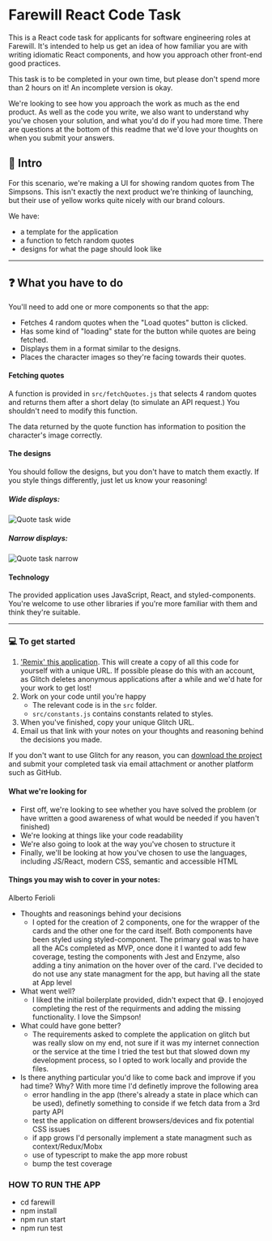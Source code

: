 # Farewill React Code Task

This is a React code task for applicants for software engineering roles at Farewill. It's intended to help us get an idea of how familiar you are with writing idiomatic React components, and how you approach other front-end good practices.

This task is to be completed in your own time, but please don't spend more than 2 hours on it! An incomplete version is okay.

We're looking to see how you approach the work as much as the end product. As well as the code you write, we also want to understand why you've chosen your solution, and what you'd do if you had more time. There are questions at the bottom of this readme that we'd love your thoughts on when you submit your answers.

## 👋 Intro

For this scenario, we're making a UI for showing random quotes from The Simpsons. This isn't exactly the next product we're thinking of launching, but their use of yellow works quite nicely with our brand colours.

We have:

- a template for the application
- a function to fetch random quotes
- designs for what the page should look like

---

## ❓ What you have to do

You'll need to add one or more components so that the app:

- Fetches 4 random quotes when the "Load quotes" button is clicked.
- Has some kind of "loading" state for the button while quotes are being fetched.
- Displays them in a format similar to the designs.
- Places the character images so they're facing towards their quotes.

#### Fetching quotes

A function is provided in `src/fetchQuotes.js` that selects 4 random quotes and returns them after a short delay (to simulate an API request.) You shouldn't need to modify this function.

The data returned by the quote function has information to position the character's image correctly.

#### The designs

You should follow the designs, but you don't have to match them exactly. If you style things differently, just let us know your reasoning!

##### Wide displays:

![Quote task wide](https://cdn.glitch.com/ca443201-d6f2-4d35-b5c6-8ae30c922edb%2Fquote_task_wide.png?v=1595602129785)

##### Narrow displays:

![Quote task narrow](https://cdn.glitch.com/ca443201-d6f2-4d35-b5c6-8ae30c922edb%2Fquote_task_narrow.png?v=1595602131478)


#### Technology

The provided application uses JavaScript, React, and styled-components. You're welcome to use other libraries if you're more familiar with them and think they're suitable.

---

### 💻 To get started

1. ['Remix' this application](https://glitch.com/edit/#!/remix/farewill-react-task). This will create a copy of all this code for yourself with a unique URL. If possible please do this with an account, as Glitch deletes anonymous applications after a while and we'd hate for your work to get lost!
1. Work on your code until you're happy
   - The relevant code is in the `src` folder.
   - `src/constants.js` contains constants related to styles.
1. When you've finished, copy your unique Glitch URL.
1. Email us that link with your notes on your thoughts and reasoning behind the decisions you made.

If you don't want to use Glitch for any reason, you can [download the project](https://glitch.happyfox.com/kb/article/26-how-can-i-download-or-backup-my-glitch-project/) and submit your completed task via email attachment or another platform such as GitHub.

#### What we're looking for
- First off, we're looking to see whether you have solved the problem (or have written a good awareness of what would be needed if you haven't finished)
- We're looking at things like your code readability
- We're also going to look at the way you've chosen to structure it
- Finally, we'll be looking at how you've chosen to use the languages, including JS/React, modern CSS, semantic and accessible HTML

#### Things you may wish to cover in your notes:

Alberto Ferioli

- Thoughts and reasonings behind your decisions
   - I opted for the creation of 2 components, one for the wrapper of the cards and the other one for the card itself. Both components have been styled using styled-component.
   The primary goal was to have all the ACs completed as MVP, once done it I wanted to add few coverage, testing the components with Jest and Enzyme, also adding a tiny animation on the hover over of the card. I've decided to do not use any state managment for the app, but having all the state at App level
- What went well?
   - I liked the initial boilerplate provided, didn't expect that 😅. I enojoyed completing the rest of the requirments and adding the missing functionality. I love the Simpson! 
- What could have gone better?
   - The requirements asked to complete the application on glitch but was really slow on my end, not sure if it was my internet connection or the service at the time I tried the test but that slowed down my development process, so I opted to work locally and provide the files.
- Is there anything particular you'd like to come back and improve if you had time? Why?
   With more time I'd definetly improve the following area
   - error handling in the app (there's already a state in place which can be used), definetly something to conside if we fetch data from a 3rd party API
   - test the application on different browsers/devices and fix potential CSS issues
   - if app grows I'd personally implement a state managment such as context/Redux/Mobx
   - use of typescript to make the app more robust
   - bump the test coverage
   
   
### HOW TO RUN THE APP
- cd farewill
- npm install
- npm run start
- npm run test
